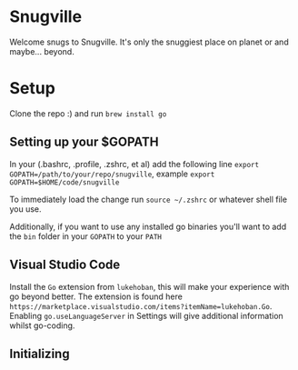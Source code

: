 # Snugville

Welcome snugs to Snugville.  It's only the snuggiest place on planet or and maybe... beyond.

# Setup

Clone the repo :) and run `brew install go`

## Setting up your $GOPATH

In your (.bashrc, .profile, .zshrc, et al) add the following line `export GOPATH=/path/to/your/repo/snugville`, example `export GOPATH=$HOME/code/snugville`

To immediately load the change run `source ~/.zshrc` or whatever shell file you use.

Additionally, if you want to use any installed go binaries you'll want to add the `bin` folder in your `GOPATH` to your `PATH`

## Visual Studio Code

Install the `Go` extension from `lukehoban`, this will make your experience with go beyond better.  The extension is found here `https://marketplace.visualstudio.com/items?itemName=lukehoban.Go`.  Enabling `go.useLanguageServer` in Settings will give additional information whilst go-coding.

## Initializing
